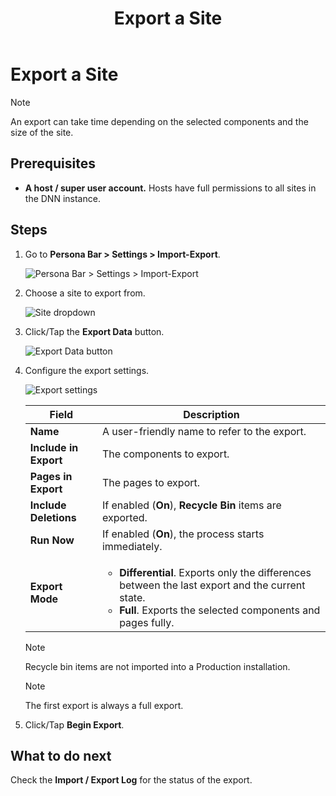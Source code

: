 ﻿---
uid: export-site
locale: en
title: Export a Site
dnnversion: 09.02.00
related-topics: transfer-an-export-package,import-site
---

# Export a Site

> [!Note]
> An export can take time depending on the selected components and the size of the site.

## Prerequisites

*   **A host / super user account.** Hosts have full permissions to all sites in the DNN instance.

## Steps

1.  Go to **Persona Bar \> Settings \> Import-Export**.
    
    ![Persona Bar > Settings > Import-Export](/images/scr-pbar-host-Settings-E91.png)
    
2.  Choose a site to export from.
    
      
    
    ![Site dropdown](/images/scr-Settings-ImportExport-ChooseSite-E91.png)
    
      
    
3.  Click/Tap the **Export Data** button.
    
      
    
    ![Export Data button](/images/scr-Settings-ImportExport-ExportData-button-E91.png)
    
      
    
4.  Configure the export settings.
    
      
    
    ![Export settings](/images/scr-Settings-ImportExport-ExportData-E91.png)
    
      
    
    |**Field**|**Description**|
    |---|---|
    |**Name**|A user-friendly name to refer to the export.|
    |**Include in Export**|The components to export.|
    |**Pages in Export**|The pages to export.|
    |**Include Deletions**|If enabled (**On**), **Recycle Bin** items are exported.
    |**Run Now**|If enabled (**On**), the process starts immediately.|
    |**Export Mode**|<ul><li>**Differential**. Exports only the differences between the last export and the current state.</li><li>**Full**. Exports the selected components and pages fully.|
        
    > [!Note]
    > Recycle bin items are not imported into a Production installation.

    > [!Note]
    > The first export is always a full export.

5.  Click/Tap **Begin Export**.

## What to do next

Check the **Import / Export Log** for the status of the export.
